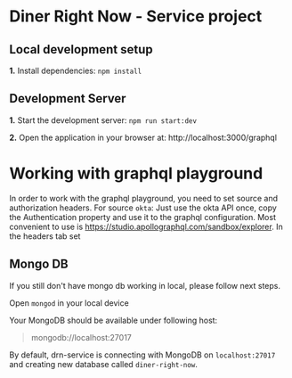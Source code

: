 # Diner Right Now - Service project

## Local development setup
**1.** Install dependencies: `npm install`

## Development Server

**1.** Start the development server: `npm run start:dev`

**2.** Open the application in your browser at: http://localhost:3000/graphql


# Working with graphql playground
In order to work with the graphql playground, you need to set source and authorization headers. For source `okta`: Just use the okta API once, copy the Authentication property and use it to the graphql configuration. Most convenient to use is https://studio.apollographql.com/sandbox/explorer. In the headers tab set

## Mongo DB

If you still don't have mongo db working in local, please follow next steps.

Open `mongod` in your local device

Your MongoDB should be available under following host:

> mongodb://localhost:27017

By default, drn-service is connecting with MongoDB on `localhost:27017` and creating new database called `diner-right-now`.
